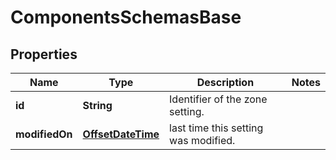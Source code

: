 # ComponentsSchemasBase

## Properties
Name | Type | Description | Notes
------------ | ------------- | ------------- | -------------
**id** | **String** | Identifier of the zone setting. | 
**modifiedOn** | [**OffsetDateTime**](OffsetDateTime.md) | last time this setting was modified. | 
